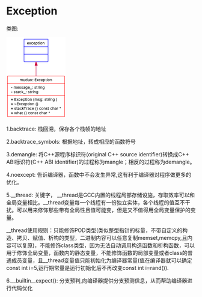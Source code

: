 # Exception

类图:

![avatar](/notes/image/UMLClassDiagram-Exception.png)

1.backtrace: 栈回溯，保存各个栈帧的地址

2.backtrace_symbols: 根据地址，转成相应的函数符号

3.demangle: 将C++源程序标识符(original C++ source identifier)转换成C++ ABI标识符(C++ ABI identifier)的过程称为mangle；相反的过程称为demangle。

4.noexcept: 告诉编译器，函数中不会发生异常,这有利于编译器对程序做更多的优化。

5.__thread: 关键字， __thread是GCC内置的线程局部存储设施，存取效率可以和全局变量相比。__thread变量每一个线程有一份独立实体，各个线程的值互不干扰。可以用来修饰那些带有全局性且值可能变，但是又不值得用全局变量保护的变量。

__thread使用规则：只能修饰POD类型(类似整型指针的标量，不带自定义的构造、拷贝、赋值、析构的类型，二进制内容可以任意复制memset,memcpy,且内容可以复原)，不能修饰class类型，因为无法自动调用构造函数和析构函数，可以用于修饰全局变量，函数内的静态变量，不能修饰函数的局部变量或者class的普通成员变量，且__thread变量值只能初始化为编译器常量(值在编译器就可以确定const int i=5,运行期常量是运行初始化后不再改变const int i=rand()).

6.__builtin__expect(): 分支预判,向编译器提供分支预测信息，从而帮助编译器进行代码优化